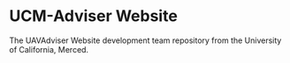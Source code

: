 # UCM-Adviser Website
The UAVAdviser Website development team repository from the University of California, Merced.
